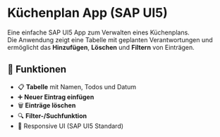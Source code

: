 # Küchenplan App (SAP UI5)

Eine einfache SAP UI5 App zum Verwalten eines Küchenplans.  
Die Anwendung zeigt eine Tabelle mit geplanten Verantwortungen und ermöglicht das **Hinzufügen**, **Löschen** und **Filtern** von Einträgen.

## 🚀 Funktionen

- 📋 **Tabelle** mit Namen, Todos und Datum  
- ➕ **Neuer Eintrag einfügen**  
- 🗑️ **Einträge löschen**  
- 🔍 **Filter-/Suchfunktion**  
- 📱 Responsive UI (SAP UI5 Standard)


